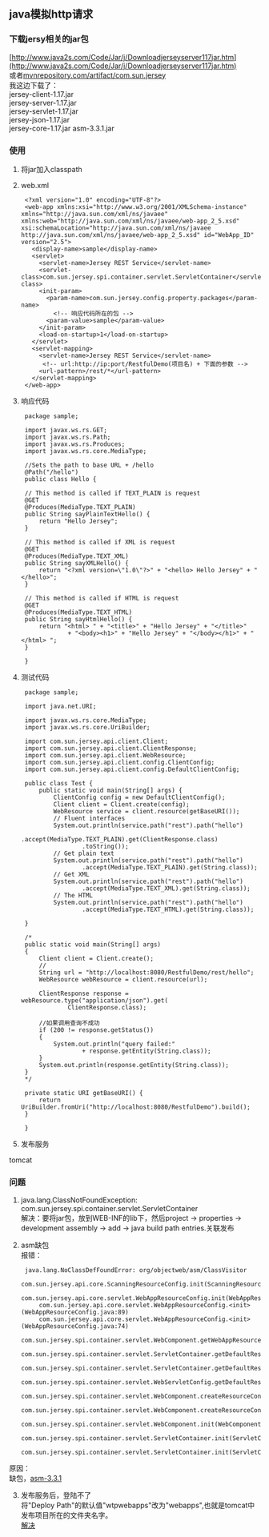 ## java模拟http请求

### 下载jersy相关的jar包
[http://www.java2s.com/Code/Jar/j/Downloadjerseyserver117jar.htm](http://www.java2s.com/Code/Jar/j/Downloadjerseyserver117jar.htm)  
或者[mvnrepository.com/artifact/com.sun.jersey](mvnrepository.com/artifact/com.sun.jersey)   
我这边下载了：  
jersey-client-1.17.jar  
jersey-server-1.17.jar  
jersey-servlet-1.17.jar  
jersey-json-1.17.jar  
jersey-core-1.17.jar 
asm-3.3.1.jar

### 使用
1. 将jar加入classpath
2. web.xml  

		<?xml version="1.0" encoding="UTF-8"?>
		<web-app xmlns:xsi="http://www.w3.org/2001/XMLSchema-instance" xmlns="http://java.sun.com/xml/ns/javaee" xmlns:web="http://java.sun.com/xml/ns/javaee/web-app_2_5.xsd" xsi:schemaLocation="http://java.sun.com/xml/ns/javaee http://java.sun.com/xml/ns/javaee/web-app_2_5.xsd" id="WebApp_ID" version="2.5">
		  <display-name>sample</display-name>
		  <servlet>
		    <servlet-name>Jersey REST Service</servlet-name>
		    <servlet-class>com.sun.jersey.spi.container.servlet.ServletContainer</servlet-class>
		    <init-param>
		      <param-name>com.sun.jersey.config.property.packages</param-name>
				<!-- 响应代码所在的包 -->
		      <param-value>sample</param-value>
		    </init-param>
		    <load-on-startup>1</load-on-startup>
		  </servlet>
		  <servlet-mapping>
		    <servlet-name>Jersey REST Service</servlet-name>
			 <!-- url:http://ip:port/RestfulDemo(项目名) + 下面的参数 -->
		    <url-pattern>/rest/*</url-pattern>
		  </servlet-mapping>
		</web-app> 

3. 响应代码  

		package sample;

		import javax.ws.rs.GET;
		import javax.ws.rs.Path;
		import javax.ws.rs.Produces;
		import javax.ws.rs.core.MediaType;
		
		//Sets the path to base URL + /hello
		@Path("/hello")
		public class Hello {

		// This method is called if TEXT_PLAIN is request
		@GET
		@Produces(MediaType.TEXT_PLAIN)
		public String sayPlainTextHello() {
			return "Hello Jersey";
		}

		// This method is called if XML is request
		@GET
		@Produces(MediaType.TEXT_XML)
		public String sayXMLHello() {
			return "<?xml version=\"1.0\"?>" + "<hello> Hello Jersey" + "</hello>";
		}
	
		// This method is called if HTML is request
		@GET
		@Produces(MediaType.TEXT_HTML)
		public String sayHtmlHello() {
			return "<html> " + "<title>" + "Hello Jersey" + "</title>"
					+ "<body><h1>" + "Hello Jersey" + "</body></h1>" + "</html> ";
		}

		}

4. 测试代码  

		package sample;
		
		import java.net.URI;
		
		import javax.ws.rs.core.MediaType;
		import javax.ws.rs.core.UriBuilder;
		
		import com.sun.jersey.api.client.Client;
		import com.sun.jersey.api.client.ClientResponse;
		import com.sun.jersey.api.client.WebResource;
		import com.sun.jersey.api.client.config.ClientConfig;
		import com.sun.jersey.api.client.config.DefaultClientConfig;

		public class Test {
			public static void main(String[] args) {
				ClientConfig config = new DefaultClientConfig();
				Client client = Client.create(config);
				WebResource service = client.resource(getBaseURI());
				// Fluent interfaces
				System.out.println(service.path("rest").path("hello")
						.accept(MediaType.TEXT_PLAIN).get(ClientResponse.class)
						.toString());
				// Get plain text
				System.out.println(service.path("rest").path("hello")
						.accept(MediaType.TEXT_PLAIN).get(String.class));
				// Get XML
				System.out.println(service.path("rest").path("hello")
						.accept(MediaType.TEXT_XML).get(String.class));
				// The HTML
				System.out.println(service.path("rest").path("hello")
						.accept(MediaType.TEXT_HTML).get(String.class));

		}

	    /*
	    public static void main(String[] args)
	    {
	        Client client = Client.create();
	        //
	        String url = "http://localhost:8080/RestfulDemo/rest/hello";
	        WebResource webResource = client.resource(url);
	
	        ClientResponse response = webResource.type("application/json").get(
	                ClientResponse.class);
	
	        //如果调用查询不成功
	        if (200 != response.getStatus())
	        {
	            System.out.println("query failed:"
	                    + response.getEntity(String.class));
	        }
	        System.out.println(response.getEntity(String.class));
	    }
	    */

		private static URI getBaseURI() {
			return UriBuilder.fromUri("http://localhost:8080/RestfulDemo").build();
		}

		}

5. 发布服务

tomcat
 

### 问题
1. java.lang.ClassNotFoundException: com.sun.jersey.spi.container.servlet.ServletContainer  
解决：要将jar包，放到WEB-INF的lib下，然后project -> properties -> development assembly -> add -> java build path entries.关联发布


2. asm缺包  
报错：  

		java.lang.NoClassDefFoundError: org/objectweb/asm/ClassVisitor
		    com.sun.jersey.api.core.ScanningResourceConfig.init(ScanningResourceConfig.java:79)
		    com.sun.jersey.api.core.servlet.WebAppResourceConfig.init(WebAppResourceConfig.java:102)
		    com.sun.jersey.api.core.servlet.WebAppResourceConfig.<init>(WebAppResourceConfig.java:89)
		    com.sun.jersey.api.core.servlet.WebAppResourceConfig.<init>(WebAppResourceConfig.java:74)
		    com.sun.jersey.spi.container.servlet.WebComponent.getWebAppResourceConfig(WebComponent.java:672)
		    com.sun.jersey.spi.container.servlet.ServletContainer.getDefaultResourceConfig(ServletContainer.java:415)
		    com.sun.jersey.spi.container.servlet.ServletContainer.getDefaultResourceConfig(ServletContainer.java:582)
		    com.sun.jersey.spi.container.servlet.WebServletConfig.getDefaultResourceConfig(WebServletConfig.java:87)
		    com.sun.jersey.spi.container.servlet.WebComponent.createResourceConfig(WebComponent.java:703)
		    com.sun.jersey.spi.container.servlet.WebComponent.createResourceConfig(WebComponent.java:678)
		    com.sun.jersey.spi.container.servlet.WebComponent.init(WebComponent.java:203)
		    com.sun.jersey.spi.container.servlet.ServletContainer.init(ServletContainer.java:374)
		    com.sun.jersey.spi.container.servlet.ServletContainer.init(ServletCont
原因：  
  	缺包，[asm-3.3.1](www.java2s.com/Code/Jar/a/Downloadasm331jar.htm)


3. 发布服务后，登陆不了  
将"Deploy Path"的默认值"wtpwebapps"改为"webapps",也就是tomcat中发布项目所在的文件夹名字。  
[解决](http://bbs.itbookstudy.com/t/41011/1/1)
